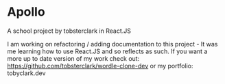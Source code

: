# Apollo

A school project by tobsterclark in React.JS 

I am working on refactoring / adding documentation to this project - It was me learning how to use React.JS and so reflects as such. If you want a more up to date version of my work check out: https://github.com/tobsterclark/wordle-clone-dev or my portfolio: tobyclark.dev

